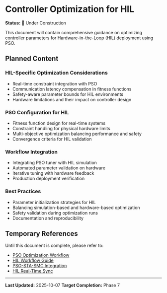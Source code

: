 # Controller Optimization for HIL

**Status:** 🚧 Under Construction

This document will contain comprehensive guidance on optimizing controller parameters for Hardware-in-the-Loop (HIL) deployment using PSO.

## Planned Content

### HIL-Specific Optimization Considerations
- Real-time constraint integration with PSO
- Communication latency compensation in fitness functions
- Safety-aware parameter bounds for HIL environments
- Hardware limitations and their impact on controller design

### PSO Configuration for HIL
- Fitness function design for real-time systems
- Constraint handling for physical hardware limits
- Multi-objective optimization balancing performance and safety
- Convergence criteria for HIL validation

### Workflow Integration
- Integrating PSO tuner with HIL simulation
- Automated parameter validation on hardware
- Iterative tuning with hardware feedback
- Production deployment verification

### Best Practices
- Parameter initialization strategies for HIL
- Balancing simulation-based and hardware-based optimization
- Safety validation during optimization runs
- Documentation and reproducibility

## Temporary References

Until this document is complete, please refer to:
- [PSO Optimization Workflow](pso-optimization-workflow.md)
- [HIL Workflow Guide](hil-workflow.md)
- [PSO-STA-SMC Integration](pso-sta-smc.md)
- [HIL Real-Time Sync](../../reference/interfaces/hil_real_time_sync.md)

---

**Last Updated:** 2025-10-07
**Target Completion:** Phase 7

